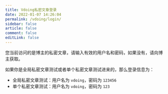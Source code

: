 ```yaml
---
title: Vdoing私密文章登录
date: 2022-01-07 14:26:04
permalink: /vdoing/login/
sidebar: false
article: false
comment: false
editLink: false
---
```


您当前访问的是博主的私密文章，请输入有效的用户名和密码，如果没有，请向博主获取。

<ClientOnly>
  <Login/>
</ClientOnly>

如果你是全局私密文章测试或者单个私密文章测试进来的，那么登录信息为：

- 全局私密文章测试：用户名为 `vdoing`，密码为 `123456`
- 单个私密文章测试：用户名为 `vdoing`，密码为 `123`